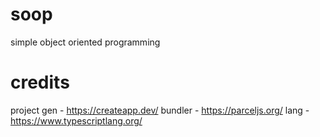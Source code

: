 # soop
simple object oriented programming


# credits
project gen - https://createapp.dev/
bundler - https://parceljs.org/
lang - https://www.typescriptlang.org/